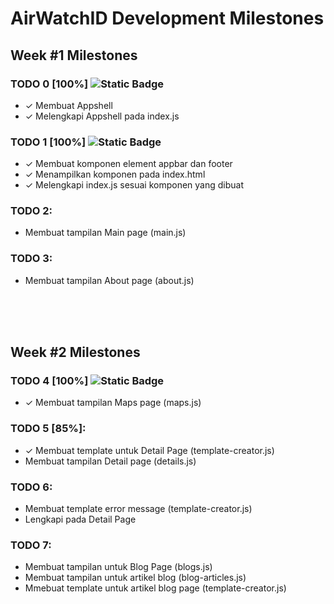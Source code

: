 # AirWatchID Development Milestones

## Week #1 Milestones

### TODO 0 [100%] ![Static Badge](https://img.shields.io/badge/Finished-a)
- ✓ Membuat Appshell
- ✓ Melengkapi Appshell pada index.js

### TODO 1 [100%] ![Static Badge](https://img.shields.io/badge/Finished-a)
- ✓ Membuat komponen element appbar dan footer
- ✓ Menampilkan komponen pada index.html
- ✓ Melengkapi index.js sesuai komponen yang dibuat

### TODO 2:
- Membuat tampilan Main page (main.js)

### TODO 3:
- Membuat tampilan About page (about.js)

<br><br><br>

## Week #2 Milestones

### TODO 4 [100%] ![Static Badge](https://img.shields.io/badge/Finished-a)
- ✓ Membuat tampilan Maps page (maps.js)

### TODO 5 [85%]:
- ✓ Membuat template untuk Detail Page (template-creator.js)
- Membuat tampilan Detail page (details.js)

### TODO 6:
- Membuat template error message (template-creator.js)
- Lengkapi pada Detail Page

### TODO 7:
- Membuat tampilan untuk Blog Page (blogs.js)
- Membuat tampilan untuk artikel blog (blog-articles.js)
- Mmebuat template untuk artikel blog page (template-creator.js)